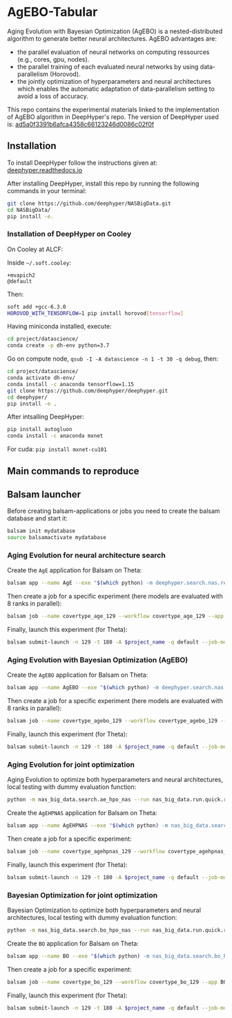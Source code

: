 # AgEBO-Tabular

Aging Evolution with Bayesian Optimization (AgEBO) is a nested-distributed algorithm to generate better neural architectures. AgEBO advantages are:

- the parallel evaluation of neural networks on computing ressources (e.g., cores, gpu, nodes).
- the parallel training of each evaluated neural networks by using data-parallelism (Horovod).
- the jointly optimization of hyperparameters and neural architectures which enables the automatic adaptation of data-parallelism setting to avoid a loss of accuracy.

This repo contains the experimental materials linked to the implementation of AgEBO algorithm in DeepHyper's repo.
The version of DeepHyper used is: [ad5a0f3391b6afca4358c66123246d0086c02f0f](https://github.com/deephyper/deephyper/commit/ad5a0f3391b6afca4358c66123246d0086c02f0f)

## Installation

To install DeepHyper follow the instructions given at: [deephyper.readthedocs.io](https://deephyper.readthedocs.io/)

After installing DeepHyper, install this repo by running the following commands in your terminal:

```bash
git clone https://github.com/deephyper/NASBigData.git
cd NASBigData/
pip install -e.
```

### Installation of DeepHyper on Cooley

On Cooley at ALCF:

Inside `~/.soft.cooley`:

```text
+mvapich2
@default
```

Then:

```bash
soft add +gcc-6.3.0
HOROVOD_WITH_TENSORFLOW=1 pip install horovod[tensorflow]
```

Having miniconda installed, execute:

```bash
cd project/datascience/
conda create -p dh-env python=3.7
```

Go on compute node, `qsub -I -A datascience -n 1 -t 30 -q debug`, then:

```bash
cd project/datascience/
conda activate dh-env/
conda install -c anaconda tensorflow=1.15
git clone https://github.com/deephyper/deephyper.git
cd deephyper/
pip install -e .
```

After intsalling DeepHyper:

```bash
pip install autogluon
conda install -c anaconda mxnet
```

For cuda: `pip install mxnet-cu101`

## Main commands to reproduce

## Balsam launcher

Before creating balsam-applications or jobs you need to create the balsam database and start it:

```bash
balsam init mydatabase
source balsamactivate mydatabase
```

### Aging Evolution for neural architecture search

Create the `AgE` application for Balsam on Theta:

```bash
balsam app --name AgE --exe "$(which python) -m deephyper.search.nas.regevo --evaluator balsam --run deephyper.nas.run.horovod.run"
```

Then create a job for a specific experiment (here models are evaluated with 8 ranks in parallel):

```bash
balsam job --name covertype_age_129 --workflow covertype_age_129 --app AgE --args "--problem nas_big_data.covertype.problem_ae.Problem --max-evals 1000 --num-threads-per-rank 16 --num-ranks-per-node 8"
```

Finally, launch this experiment (for Theta):

```bash
balsam submit-launch -n 129 -t 180 -A $project_name -q default --job-mode mpi --wf-filter covertype_age_129
```

### Aging Evolution with Bayesian Optimization (AgEBO)

Create the `AgEBO` application for Balsam on Theta:

```bash
balsam app --name AgEBO --exe "$(which python) -m deephyper.search.nas.agebov3 --evaluator balsam --run deephyper.nas.run.horovod.run"
```

Then create a job for a specific experiment (here models are evaluated with 8 ranks in parallel):

```bash
balsam job --name covertype_agebo_129 --workflow covertype_agebo_129 --app AgE --args "--problem nas_big_data.covertype.problem_agebov3.Problem --max-evals 1000 --num-threads-per-rank 16 --num-ranks-per-node 8"
```

Finally, launch this experiment (for Theta):

```bash
balsam submit-launch -n 129 -t 180 -A $project_name -q default --job-mode mpi --wf-filter covertype_agebo_129
```

### Aging Evolution for joint optimization

Aging Evolution to optimize both hyperparameters and neural architectures, local testing with dummy evaluation function:

```bash
python -m nas_big_data.search.ae_hpo_nas --run nas_big_data.run.quick.run --problem nas_big_data.covertype.problem_agebov4_skopt.Problem --max-evals 1000
```

Create the `AgEHPNAS` application for Balsam on Theta:

```bash
balsam app --name AgEHPNAS --exe "$(which python) -m nas_big_data.search.ae_hpo_nas --evaluator balsam --run deephyper.nas.run.horovod.run"
```

Then create a job for a specific experiment:

```bash
balsam job --name covertype_agehpnas_129 --workflow covertype_agehpnas_129 --app AgEHPNAS --args "--problem nas_big_data.covertype.problem_agebov4_skopt.Problem --max-evals 1000 --num-threads-per-rank 16 --num-ranks-per-node 8"
```

Finally, launch this experiment (for Theta):

```bash
balsam submit-launch -n 129 -t 180 -A $project_name -q default --job-mode mpi --wf-filter covertype_agehpnas_129
```

### Bayesian Optimization for joint optimization

Bayesian Optimization to optimize both hyperparameters and neural architectures, local testing with dummy evaluation function:

```bash
python -m nas_big_data.search.bo_hpo_nas --run nas_big_data.run.quick.run --problem nas_big_data.covertype.problem_agebov4_skopt.Problem --max-evals 1000
```

Create the `BO` application for Balsam on Theta:

```bash
balsam app --name BO --exe "$(which python) -m nas_big_data.search.bo_hpo_nas --evaluator balsam --run deephyper.nas.run.horovod.run"
```

Then create a job for a specific experiment:

```bash
balsam job --name covertype_bo_129 --workflow covertype_bo_129 --app BO --args "--problem nas_big_data.covertype.problem_agebov4_skopt.Problem --max-evals 1000 --num-threads-per-rank 16 --num-ranks-per-node 8"
```

Finally, launch this experiment (for Theta):

```bash
balsam submit-launch -n 129 -t 180 -A $project_name -q default --job-mode mpi --wf-filter covertype_bo_129
```
